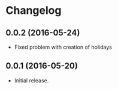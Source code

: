 # Changelog #

## 0.0.2 (2016-05-24)
- Fixed problem with creation of holidays

## 0.0.1 (2016-05-20)
- Initial release.

